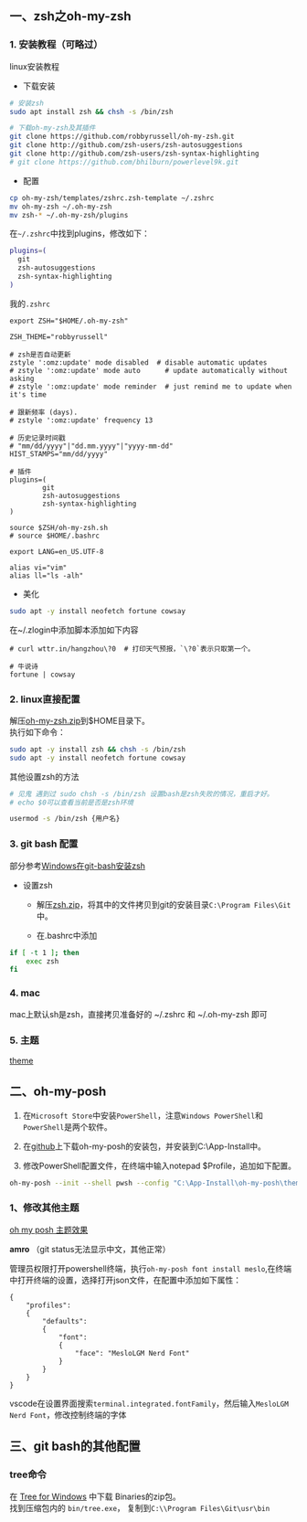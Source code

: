 ## 一、zsh之oh-my-zsh

### 1. 安装教程（可略过）

  linux安装教程

+ 下载安装

```bash
# 安装zsh
sudo apt install zsh && chsh -s /bin/zsh

# 下载oh-my-zsh及其插件
git clone https://github.com/robbyrussell/oh-my-zsh.git
git clone http://github.com/zsh-users/zsh-autosuggestions
git clone http://github.com/zsh-users/zsh-syntax-highlighting
# git clone https://github.com/bhilburn/powerlevel9k.git
```

+ 配置

```bash
cp oh-my-zsh/templates/zshrc.zsh-template ~/.zshrc
mv oh-my-zsh ~/.oh-my-zsh
mv zsh-* ~/.oh-my-zsh/plugins
```

在```~/.zshrc```中找到plugins，修改如下：

```bash
plugins=(
  git
  zsh-autosuggestions
  zsh-syntax-highlighting
)
```

我的```.zshrc```

```
export ZSH="$HOME/.oh-my-zsh"

ZSH_THEME="robbyrussell"

# zsh是否自动更新
zstyle ':omz:update' mode disabled  # disable automatic updates
# zstyle ':omz:update' mode auto      # update automatically without asking
# zstyle ':omz:update' mode reminder  # just remind me to update when it's time

# 跟新频率 (days).
# zstyle ':omz:update' frequency 13

# 历史记录时间戳
# "mm/dd/yyyy"|"dd.mm.yyyy"|"yyyy-mm-dd"
HIST_STAMPS="mm/dd/yyyy"

# 插件
plugins=(
        git
        zsh-autosuggestions
        zsh-syntax-highlighting
)

source $ZSH/oh-my-zsh.sh
# source $HOME/.bashrc

export LANG=en_US.UTF-8

alias vi="vim"
alias ll="ls -alh"
```

+ 美化

```bash
sudo apt -y install neofetch fortune cowsay
```

  在~/.zlogin中添加脚本添加如下内容

```shell
# curl wttr.in/hangzhou\?0  # 打印天气预报，`\?0`表示只取第一个。

# 牛说诗
fortune | cowsay
```

### 2. linux直接配置

解压[oh-my-zsh.zip](./file/bash/oh-my-zsh.zip)到$HOME目录下。  
执行如下命令：
```bash
sudo apt -y install zsh && chsh -s /bin/zsh
sudo apt -y install neofetch fortune cowsay
```

其他设置zsh的方法

```bash
# 见鬼 遇到过 sudo chsh -s /bin/zsh 设置bash是zsh失败的情况，重启才好。
# echo $0可以查看当前是否是zsh环境

usermod -s /bin/zsh {用户名}
```

### 3. git bash 配置

部分参考[Windows在git-bash安装zsh](https://zhuanlan.zhihu.com/p/544684073)

+ 设置zsh

  + 解压[zsh.zip](./file/bash/zsh-5.9-2-x86_64.pkg.zip)，将其中的文件拷贝到git的安装目录```C:\Program Files\Git```中。

  + 在.bashrc中添加

```bash
if [ -t 1 ]; then
    exec zsh
fi
```

### 4. mac

mac上默认sh是zsh，直接拷贝准备好的 ~/.zshrc 和 ~/.oh-my-zsh 即可

### 5. 主题

[theme](https://github.com/ohmyzsh/ohmyzsh/wiki/themes)

## 二、oh-my-posh


1. 在```Microsoft Store```中安装```PowerShell```，注意```Windows PowerShell```和```PowerShell```是两个软件。

2. 在[github](https://github.com/JanDeDobbeleer/oh-my-posh/releases/)上下载oh-my-posh的安装包，并安装到C:\App-Install中。

3. 修改PowerShell配置文件，在终端中输入notepad $Profile，追加如下配置。

```bash
oh-my-posh --init --shell pwsh --config "C:\App-Install\oh-my-posh\themes\zash.omp.json" | Invoke-Expression
```

### 1、修改其他主题

  [oh my posh 主题效果](https://ohmyposh.dev/docs/themes)

**amro** （git status无法显示中文，其他正常）

管理员权限打开powershell终端，执行```oh-my-posh font install meslo```,在终端中打开终端的设置，选择打开json文件，在配置中添加如下属性：

```
{
    "profiles":
    {
        "defaults":
        {
            "font":
            {
                "face": "MesloLGM Nerd Font"
            }
        }
    }
}
```

  vscode在设置界面搜索```terminal.integrated.fontFamily```，然后输入```MesloLGM Nerd Font```，修改控制终端的字体

## 三、git bash的其他配置

### tree命令

  在 [Tree for Windows](https://gnuwin32.sourceforge.net/packages/tree.htm) 中下载 Binaries的zip包。  
  找到压缩包内的 ```bin/tree.exe```， 复制到```C:\\Program Files\Git\usr\bin```